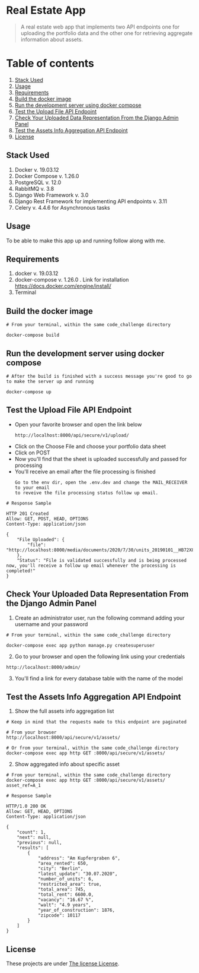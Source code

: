 # Real Estate App

> A real estate web app that implements two API endpoints one for uploading the portfolio data
> and the other one for retrieving aggregate information about assets.


# Table of contents
1. [Stack Used](#stack-used)
2. [Usage](#usage)
3. [Requirements](#requirements)
4. [Build the docker image](#build-the-docker-image)
5. [Run the development server using docker compose](#run-the-development-server-using-docker-compose)
6. [Test the Upload File API Endpoint](#test-the-upload-file-api-endpoint)
7. [Check Your Uploaded Data Representation From the Django Admin Panel](#check-your-uploaded-data-representation-from-the-django-admin-panel)
8. [Test the Assets Info Aggregation API Endpoint](#test-the-assets-info-aggregation-api-endpoint)
9. [License](#license)


## Stack Used

1. Docker v. 19.03.12
2. Docker Compose v. 1.26.0
3. PostgreSQL v. 12.0
4. RabbitMQ v. 3.8
5. Django Web Framework v. 3.0
6. Django Rest Framework for implementing API endpoints v. 3.11
7. Celery v. 4.4.6 for Asynchronous tasks


## Usage

To be able to make this app up and running follow along with me.


## Requirements

1. docker v. 19.03.12
2. docker-compose v. 1.26.0
    . Link for installation https://docs.docker.com/engine/install/
3. Terminal


## Build the docker image

```
# From your terminal, within the same code_challenge directory

docker-compose build
```


## Run the development server using docker compose

```
# After the build is finished with a success message you're good to go to make the server up and running

docker-compose up
```


## Test the Upload File API Endpoint

* Open your favorite browser and open the link below
    ```
    http://localhost:8000/api/secure/v1/upload/
    ```
* Click on the Choose File and choose your portfolio data sheet
* Click on POST
* Now you'll find that the sheet is uploaded successfully and passed for processing
* You'll receive an email after the file processing is finished
    ```
    Go to the env dir, open the .env.dev and change the MAIL_RECEIVER to your email
    to reveive the file processing status follow up email.
    ```

```
# Response Sample

HTTP 201 Created
Allow: GET, POST, HEAD, OPTIONS
Content-Type: application/json

{
    "File Uploaded": {
        "file": "http://localhost:8000/media/documents/2020/7/30/units_20190101__HB72X8IHG0.csv"
    },
    "Status": "File is validated successfully and is being processed now, you'll receive a follow up email whenever the processing is completed!"
}
```


## Check Your Uploaded Data Representation From the Django Admin Panel

1. Create an administrator user, run the following command adding your username and your password
```
# From your terminal, within the same code_challenge directory

docker-compose exec app python manage.py createsuperuser
```

2. Go to your browser and open the following link using your credentials
```
http://localhost:8000/admin/
```

3. You'll find a link for every database table with the name of the model 


## Test the Assets Info Aggregation API Endpoint

1. Show the full assets info aggregation list
```
# Keep in mind that the requests made to this endpoint are paginated

# From your browser
http://localhost:8000/api/secure/v1/assets/

# Or from your terminal, within the same code_challenge directory
docker-compose exec app http GET :8000/api/secure/v1/assets/
```

2. Show aggregated info about specific asset
```
# From your terminal, within the same code_challenge directory
docker-compose exec app http GET :8000/api/secure/v1/assets/ asset_ref=A_1
```

```
# Response Sample

HTTP/1.0 200 OK
Allow: GET, HEAD, OPTIONS
Content-Type: application/json

{
    "count": 1,
    "next": null,
    "previous": null,
    "results": [
        {
            "address": "Am Kupfergraben 6",
            "area_rented": 650,
            "city": "Berlin",
            "latest_update": "30.07.2020",
            "number_of_units": 6,
            "restricted_area": true,
            "total_area": 745,
            "total_rent": 6600.0,
            "vacancy": "16.67 %",
            "walt": "4.9 years",
            "year_of_construction": 1876,
            "zipcode": 10117
        }
    ]
}
```


## License
These projects are under [The license License](LICENSE).
